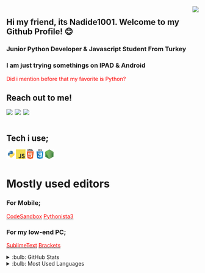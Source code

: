 <img src="https://media.giphy.com/media/QHE5gWI0QjqF2/source.gif" align="right" widht="400" height="250">


## Hi my friend, its Nadide1001. Welcome to my Github Profile! :blush:

### Junior Python Developer & Javascript Student From Turkey

### I am just trying somethings on IPAD & Android

<font color="#ff0000"> Did i mention before that my favorite is Python?</font>

## Reach out to me!

[<img width="22" src="https://unpkg.com/simple-icons@v7/icons/youtube.svg" align="left"/>][youtube]
[<img width="22" src="https://unpkg.com/simple-icons@v7/icons/twitter.svg" align="left"/>][twitter]
[<img width="22" src="https://unpkg.com/simple-icons@v7/icons/linkedin.svg" align="left"/>][linkedin]

<br />
<br />

## Tech i use;
<img src="https://raw.githubusercontent.com/github/explore/80688e429a7d4ef2fca1e82350fe8e3517d3494d/topics/python/python.png" width="25" height="25" align="left"/>
<img src="https://raw.githubusercontent.com/github/explore/80688e429a7d4ef2fca1e82350fe8e3517d3494d/topics/javascript/javascript.png" width="25" height="25" align="left" />
<img src="https://raw.githubusercontent.com/github/explore/80688e429a7d4ef2fca1e82350fe8e3517d3494d/topics/html/html.png" width="25" height="25" align="left" />
<img src="https://raw.githubusercontent.com/github/explore/80688e429a7d4ef2fca1e82350fe8e3517d3494d/topics/css/css.png" width="25" height="25" align="left" />
<img src="https://raw.githubusercontent.com/github/explore/80688e429a7d4ef2fca1e82350fe8e3517d3494d/topics/nodejs/nodejs.png" width="25" height="25" align="left" />

<br />
<br />

# Mostly used editors

### For Mobile;

[<font color="#ff0000">CodeSandbox</font>][codesandbox]
[<font color="#ff0000">Pythonista3</font>][pythonista3]

### For my low-end PC;

[<font color="#ff0000">SublimeText</font>][sublime]
[<font color="#ff0000">Brackets</font>][brackets]



<details>
	<summary>:bulb: GitHub Stats</summary>
	<img src="https://github-readme-stats.vercel.app/api?username=Nadide1001">
</details>

<details>
	<summary>:bulb: Most Used Languages</summary>
	<img src="https://github-readme-stats.vercel.app/api/top-langs/?username=Nadide1001&layout=compact">
</details>



[linkedin]: https://www.linkedin.com/in/emir-%C3%A7elik-243925253
[twitter]: https://twitter.com/Nadide1001
[youtube]: https://youtube.com/channel/UCdxUxnOXm2O0CwhyFmSZlg
[codesandbox]: codesandbox.io
[pythonista3]: http://omz-software.com/pythonista/
[sublime]: https://www.sublimetext.com
[brackets]: bracekts.io 

